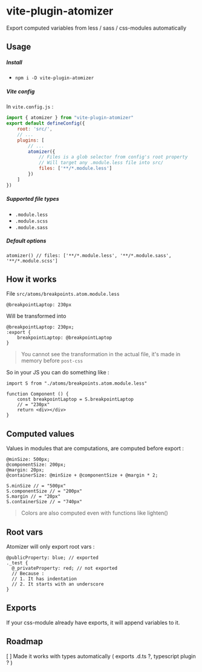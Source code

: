 # vite-plugin-atomizer

Export computed variables from less / sass / css-modules automatically

## Usage

##### Install

- `npm i -D vite-plugin-atomizer`

##### Vite config

In `vite.config.js` :
```javascript
import { atomizer } from "vite-plugin-atomizer"
export default defineConfig({
	root: 'src/',
	// ...
	plugins: [
		// ...
		atomizer({
			// Files is a glob selector from config's root property
			// Will target any .module.less file into src/
			files: ['**/*.module.less']
		})
	]
})
```

##### Supported file types

- `.module.less`
- `.module.scss`
- `.module.sass`


##### Default options

```
atomizer() // files: ['**/*.module.less', '**/*.module.sass', '**/*.module.scss']
```

## How it works

File `src/atoms/breakpoints.atom.module.less`

```less
@breakpointLaptop: 230px
```

Will be transformed into

```less
@breakpointLaptop: 230px;
:export {
	breakpointLaptop: @breakpointLaptop
}
```

> You cannot see the transformation in the actual file, it's made in memory before `post-css`

So in your JS you can do something like : 

```tsx
import S from "./atoms/breakpoints.atom.module.less"

function Component () {
	const breakpointLaptop = S.breakpointLaptop
	// = "230px"
	return <div></div>
}
```

## Computed values

Values in modules that are computations, are computed before export :

```less
@minSize: 500px;
@componentSize: 200px;
@margin: 20px;
@containerSize: @minSize + @componentSize + @margin * 2;
```

```tsx
S.minSize // = "500px"
S.componentSize // = "200px"
S.margin // = "20px"
S.containerSize // = "740px"
```

> Colors are also computed even with functions like lighten()

## Root vars

Atomizer will only export root vars :
```less
@publicProperty: blue; // exported
._test {
  @_privateProperty: red; // not exported
  // Because :
  // 1. It has indentation
  // 2. It starts with an underscore
}
```

## Exports

If your css-module already have exports, it will append variables to it.

## Roadmap

[ ] Made it works with types automatically ( exports .d.ts ?, typescript plugin ? )

